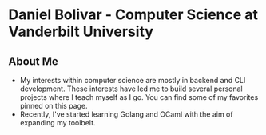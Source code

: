 # Daniel Bolivar - Computer Science at Vanderbilt University
## About Me
- My interests within computer science are mostly in backend and CLI development. These interests have led me to build several personal projects where I teach myself as I go. You can find some of my favorites pinned on this page.
- Recently, I've started learning Golang and OCaml with the aim of expanding my toolbelt.
